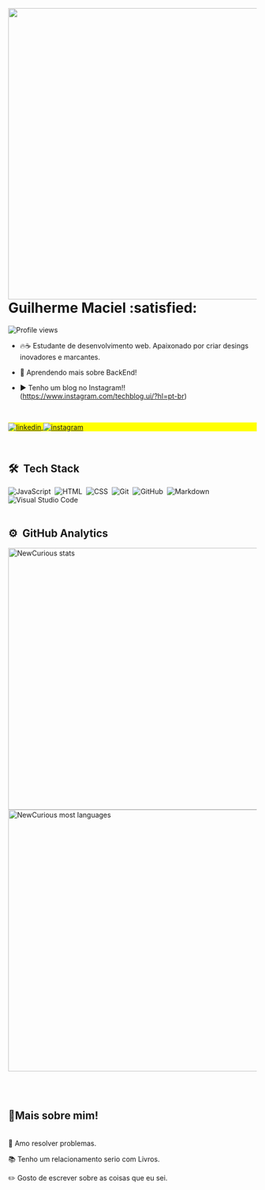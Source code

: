 <img align="right" height="590em" src="https://raw.githubusercontent.com/gist/NewCurious/8fa7f6915b7395b584b50f0e970c8f86/raw/909555a201c6ea789e827182c5d8bfe7d91ccb4b/CardProfile.svg"/>

<h1 align="left">Guilherme Maciel :satisfied:</h1>
<p align="left"> <img src="https://komarev.com/ghpvc/?username=NewCurious&color=yellow" alt="Profile views" /> </p>

- 🔥:coffee: Estudante de desenvolvimento web. Apaixonado por criar desings inovadores e marcantes.
- :closed_book: Aprendendo mais sobre BackEnd!

- ▶️ Tenho um blog no Instagram!! (https://www.instagram.com/techblog.ui/?hl=pt-br)

<br>
<p align="left" style="background:yellow">
<a href="https://www.linkedin.com/in/guilherme-maciel-84094a186/" target="_blank">
  <img align="center" src="https://img.shields.io/badge/-GuilhermeMaciel-05122A?style=flat&logo=linkedin" alt="linkedin"/>
</a>
<a href="https://www.instagram.com/techblog.ui/?hl=pt-br" target="_blank">
 <img align="center" src="https://img.shields.io/badge/-TechBlog-05122A?style=flat&logo=instagram" alt="instagram"/>
</a>
</p>
<br>

## 🛠 &nbsp;Tech Stack

![JavaScript](https://img.shields.io/badge/-JavaScript-05122A?style=flat&logo=javascript)&nbsp;
![HTML](https://img.shields.io/badge/-HTML-05122A?style=flat&logo=HTML5)&nbsp;
![CSS](https://img.shields.io/badge/-CSS-05122A?style=flat&logo=CSS3&logoColor=1572B6)&nbsp;
![Git](https://img.shields.io/badge/-Git-05122A?style=flat&logo=git)&nbsp;
![GitHub](https://img.shields.io/badge/-GitHub-05122A?style=flat&logo=github)&nbsp;
![Markdown](https://img.shields.io/badge/-Markdown-05122A?style=flat&logo=markdown)&nbsp;
![Visual Studio Code](https://img.shields.io/badge/-Visual%20Studio%20Code-05122A?style=flat&logo=visual-studio-code&logoColor=007ACC)&nbsp;
<br><br>

## ⚙️ &nbsp;GitHub Analytics

<p align="left">
<img width="530em" src="https://github-readme-stats.vercel.app/api?username=NewCurious&show_icons=true&theme=vision-friendly-dark" alt="NewCurious stats"/>
<img width="530em" src="https://github-readme-stats.vercel.app/api/top-langs/?username=NewCurious&layout=compact&theme=vision-friendly-dark" alt="NewCurious most languages"/>
</p>

<br><br>

 <h2 align="left"> 📖Mais sobre mim!</h2>
 <br>
🖤 Amo resolver problemas.

📚 Tenho um relacionamento serio com Livros. 

✏️ Gosto de escrever sobre as coisas que eu sei.

 
